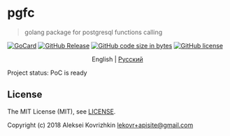 # pgfc
> golang package for postgresql functions calling

[![GoCard][gc1]][gc2]
 [![GitHub Release][gr1]][gr2]
 [![GitHub code size in bytes][sz]]()
 [![GitHub license][gl1]][gl2]

[gc1]: https://goreportcard.com/badge/apisite/pgfc
[gc2]: https://goreportcard.com/report/github.com/apisite/pgfc
[gr1]: https://img.shields.io/github/release/apisite/pgfc/all.svg
[gr2]: https://github.com/apisite/pgfc/releases
[sz]: https://img.shields.io/github/languages/code-size/apisite/pgfc.svg
[gl1]: https://img.shields.io/github/license/apisite/pgfc.svg
[gl2]: LICENSE

<p align="center">
  <span>English</span> |
  <a href="docs/ru/README.md">Pусский</a>
</p>

Project status: PoC is ready

## License

The MIT License (MIT), see [LICENSE](LICENSE).

Copyright (c) 2018 Aleksei Kovrizhkin <lekovr+apisite@gmail.com>

